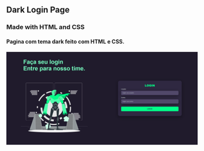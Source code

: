 ## **Dark Login Page**
### Made with HTML and CSS
#### Pagina com tema dark feito com HTML e CSS.
<img src="screenshot-page.png" alt="Page Demonstration">